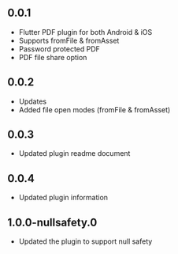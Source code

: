 ## 0.0.1

* Flutter PDF plugin for both Android & iOS
* Supports fromFile & fromAsset
* Password protected PDF
* PDF file share option


## 0.0.2

* Updates
* Added file open modes (fromFile & fromAsset)

## 0.0.3
 
 * Updated plugin readme document

## 0.0.4
 
 * Updated plugin information

## 1.0.0-nullsafety.0

 * Updated the plugin to support null safety